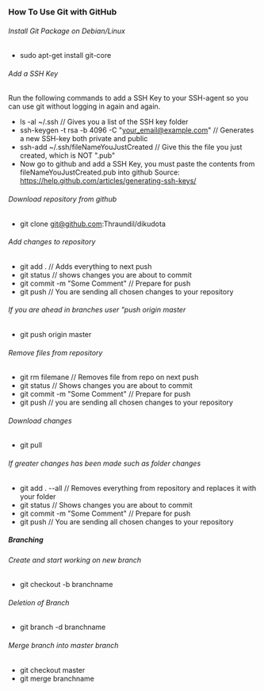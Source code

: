 ### How To Use Git with GitHub

###### Install Git Package on Debian/Linux
* sudo apt-get install git-core

###### Add a SSH Key
Run the following commands to add a SSH Key to your SSH-agent so you can use git without logging in again and again.
* ls -al ~/.ssh  // Gives you a list of the SSH key folder
* ssh-keygen -t rsa -b 4096 -C "your_email@example.com" // Generates a new SSH-key both private and public
* ssh-add ~/.ssh/fileNameYouJustCreated // Give this the file you just created, which is NOT ".pub"
* Now go to github and add a SSH Key, you must paste the contents from fileNameYouJustCreated.pub into github
Source: https://help.github.com/articles/generating-ssh-keys/

###### Download repository from github
* git clone git@github.com:Thraundil/dikudota


###### Add changes to repository
* git add .             // Adds everything to next push
* git status            // shows changes you are about to commit
* git commit -m "Some Comment"  // Prepare for push
* git push            // You are sending all chosen changes to your repository

###### If you are ahead in branches user "push origin master
* git push origin master

###### Remove files from repository
* git rm filemane         // Removes file from repo on next push
* git status            // Shows changes you are about to commit
* git commit -m "Some Comment"  // Prepare for push
* git push            // you are sending all chosen changes to your repository

###### Download changes
* git pull

###### If greater changes has been made such as folder changes
* git add . --all         // Removes everything from repository and replaces it with your folder
* git status            // Shows changes you are about to commit
* git commit -m "Some Comment"  // Prepare for push
* git push            // You are sending all chosen changes to your repository

##### Branching

###### Create and start working on new branch
* git checkout -b branchname

###### Deletion of Branch
* git branch -d branchname

###### Merge branch into master branch
* git checkout master
* git merge branchname





